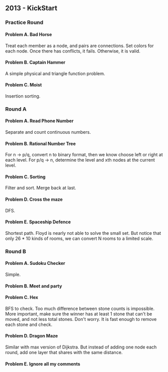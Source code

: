## 2013 - KickStart

### Practice Round

#### Problem A. Bad Horse

Treat each member as a node, and pairs are connections. Set colors for each node. Once there has conflicts, it fails. Otherwise, it is valid.

#### Problem B. Captain Hammer

A simple physical and triangle function problem.

#### Problem C. Moist

Insertion sorting.

### Round A

#### Problem A. Read Phone Number

Separate and count continuous numbers.

#### Problem B. Rational Number Tree 

For n -> p/q, convert n to binary format, then we know choose left or right at each level.
For p/q -> n, determine the level and xth nodes at the current level.

#### Problem C. Sorting

Filter and sort. Merge back at last.

#### Problem D. Cross the maze

DFS.

#### Problem E. Spaceship Defence

Shortest path. Floyd is nearly not able to solve the small set. But notice that only 26 * 10 kinds of rooms, we can convert N rooms to a limited scale.

### Round B

#### Problem A. Sudoku Checker

Simple.

#### Problem B. Meet and party
#### Problem C. Hex

BFS to check. Too much difference between stone counts is impossible. More important, make sure the winner has at least 1 stone that can't be moved, and not less total stones. Don't worry. It is fast enough to remove each stone and check.

#### Problem D. Dragon Maze

Similar with max version of Dijkstra. But instead of adding one node each round, add one layer that shares with the same distance.

#### Problem E. Ignore all my comments
